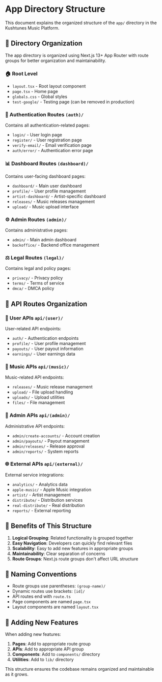 # App Directory Structure

This document explains the organized structure of the `app/` directory in the Kushtunes Music Platform.

## 📁 Directory Organization

The app directory is organized using Next.js 13+ App Router with route groups for better organization and maintainability.

### 🏠 Root Level
- `layout.tsx` - Root layout component
- `page.tsx` - Home page
- `globals.css` - Global styles
- `test-google/` - Testing page (can be removed in production)

### 🔐 Authentication Routes `(auth)/`
Contains all authentication-related pages:
- `login/` - User login page
- `register/` - User registration page
- `verify-email/` - Email verification page
- `auth/error/` - Authentication error page

### 📊 Dashboard Routes `(dashboard)/`
Contains user-facing dashboard pages:
- `dashboard/` - Main user dashboard
- `profile/` - User profile management
- `artist-dashboard/` - Artist-specific dashboard
- `releases/` - Music releases management
- `upload/` - Music upload interface

### ⚙️ Admin Routes `(admin)/`
Contains administrative pages:
- `admin/` - Main admin dashboard
- `backoffice/` - Backend office management

### ⚖️ Legal Routes `(legal)/`
Contains legal and policy pages:
- `privacy/` - Privacy policy
- `terms/` - Terms of service
- `dmca/` - DMCA policy

## 🔌 API Routes Organization

### 👤 User APIs `api/(user)/`
User-related API endpoints:
- `auth/` - Authentication endpoints
- `profile/` - User profile management
- `payouts/` - User payout information
- `earnings/` - User earnings data

### 🎵 Music APIs `api/(music)/`
Music-related API endpoints:
- `releases/` - Music release management
- `upload/` - File upload handling
- `uploads/` - Upload utilities
- `files/` - File management

### 🔧 Admin APIs `api/(admin)/`
Administrative API endpoints:
- `admin/create-accounts/` - Account creation
- `admin/payouts/` - Payout management
- `admin/releases/` - Release approval
- `admin/reports/` - System reports

### 🌐 External APIs `api/(external)/`
External service integrations:
- `analytics/` - Analytics data
- `apple-music/` - Apple Music integration
- `artist/` - Artist management
- `distribute/` - Distribution services
- `real-distribute/` - Real distribution
- `reports/` - External reporting

## 🎯 Benefits of This Structure

1. **Logical Grouping**: Related functionality is grouped together
2. **Easy Navigation**: Developers can quickly find relevant files
3. **Scalability**: Easy to add new features in appropriate groups
4. **Maintainability**: Clear separation of concerns
5. **Route Groups**: Next.js route groups don't affect URL structure

## 📝 Naming Conventions

- Route groups use parentheses: `(group-name)/`
- Dynamic routes use brackets: `[id]/`
- API routes end with `route.ts`
- Page components are named `page.tsx`
- Layout components are named `layout.tsx`

## 🚀 Adding New Features

When adding new features:

1. **Pages**: Add to appropriate route group
2. **APIs**: Add to appropriate API group
3. **Components**: Add to `components/` directory
4. **Utilities**: Add to `lib/` directory

This structure ensures the codebase remains organized and maintainable as it grows.
